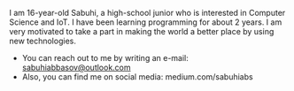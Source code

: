 I am 16-year-old Sabuhi, a high-school junior who is interested in Computer Science and IoT. I have been learning programming for about 2 years. I am very motivated to take a part in making the world a better place by using new technologies.
- You can reach out to me by writing an e-mail: sabuhiabbasov@outlook.com
- Also, you can find me on social media: medium.com/sabuhiabs
